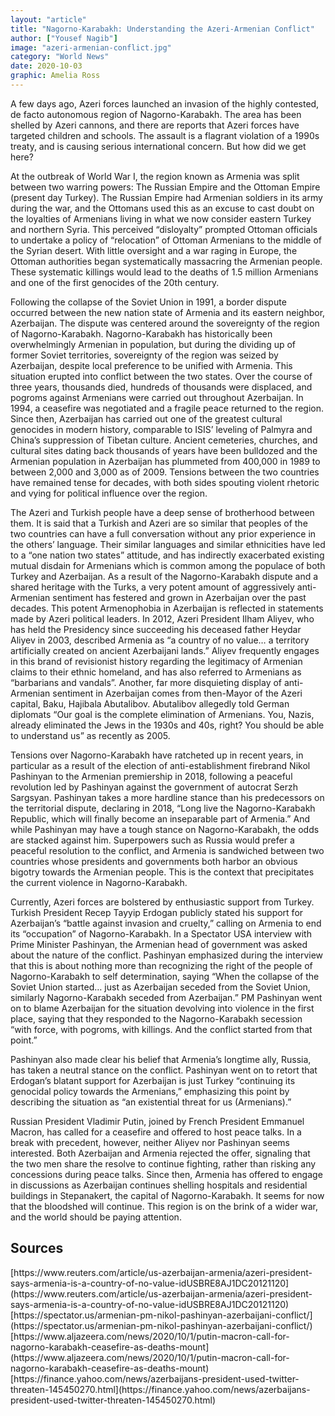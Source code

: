```yaml
---
layout: "article"
title: "Nagorno-Karabakh: Understanding the Azeri-Armenian Conflict"
author: ["Yousef Nagib"]
image: "azeri-armenian-conflict.jpg"
category: "World News"
date: 2020-10-03
graphic: Amelia Ross
---
```

A few days ago, Azeri forces launched an invasion of the highly contested, de facto autonomous region of Nagorno-Karabakh. The area has been shelled by Azeri cannons, and there are reports that Azeri forces have targeted children and schools. The assault is a flagrant violation of a 1990s treaty, and is causing serious international concern. But how did we get here?

At the outbreak of World War I, the region known as Armenia was split between two warring powers: The Russian Empire and the Ottoman Empire (present day Turkey). The Russian Empire had Armenian soldiers in its army during the war, and the Ottomans used this as an excuse to cast doubt on the loyalties of Armenians living in what we now consider eastern Turkey and northern Syria. This perceived “disloyalty” prompted Ottoman officials to undertake a policy of “relocation” of Ottoman Armenians to the middle of the Syrian desert. With little oversight and a war raging in Europe, the Ottoman authorities began systematically massacring the Armenian people. These systematic killings would lead to the deaths of 1.5 million Armenians and one of the first genocides of the 20th century.

Following the collapse of the Soviet Union in 1991, a border dispute occurred between the new nation state of Armenia and its eastern neighbor, Azerbaijan. The dispute was centered around the sovereignty of the region of Nagorno-Karabakh. Nagorno-Karabakh has historically been overwhelmingly Armenian in population, but during the dividing up of former Soviet territories, sovereignty of the region was seized by Azerbaijan, despite local preference to be unified with Armenia. This situation erupted into conflict between the two states. Over the course of three years, thousands died, hundreds of thousands were displaced, and pogroms against Armenians were carried out throughout Azerbaijan. In 1994, a ceasefire was negotiated and a fragile peace returned to the region. Since then, Azerbaijan has carried out one of the greatest cultural genocides in modern history, comparable to ISIS’ leveling of Palmyra and China’s suppression of Tibetan culture. Ancient cemeteries, churches, and cultural sites dating back thousands of years have been bulldozed and the Armenian population in Azerbaijan has plummeted from 400,000 in 1989 to between 2,000 and 3,000 as of 2009. Tensions between the two countries have remained tense for decades, with both sides spouting violent rhetoric and vying for political influence over the region.

The Azeri and Turkish people have a deep sense of brotherhood between them. It is said that a Turkish and Azeri are so similar that peoples of the two countries can have a full conversation without any prior experience in the others’ language. Their similar languages and similar ethnicities have led to a “one nation two states” attitude, and has indirectly exacerbated existing mutual disdain for Armenians which is common among the populace of both Turkey and Azerbaijan. As a result of the Nagorno-Karabakh dispute and a shared heritage with the Turks, a very potent amount of aggressively anti-Armenian sentiment has festered and grown in Azerbaijan over the past decades. This potent Armenophobia in Azerbaijan is reflected in statements made by Azeri political leaders. In 2012, Azeri President Ilham Aliyev, who has held the Presidency since succeeding his deceased father Heydar Aliyev in 2003, described Armenia as “a country of no value… a territory artificially created on ancient Azerbaijani lands.” Aliyev frequently engages in this brand of revisionist history regarding the legitimacy of Armenian claims to their ethnic homeland, and has also referred to Armenians as “barbarians and vandals”. Another, far more disquieting display of anti-Armenian sentiment in Azerbaijan comes from then-Mayor of the Azeri capital, Baku, Hajibala Abutalibov. Abutalibov allegedly told German diplomats “Our goal is the complete elimination of Armenians. You, Nazis, already eliminated the Jews in the 1930s and 40s, right? You should be able to understand us” as recently as 2005.

Tensions over Nagorno-Karabakh have ratcheted up in recent years, in particular as a result of the election of anti-establishment firebrand Nikol Pashinyan to the Armenian premiership in 2018, following a peaceful revolution led by Pashinyan against the government of autocrat Serzh Sargsyan. Pashinyan takes a more hardline stance than his predecessors on the territorial dispute, declaring in 2018, “Long live the Nagorno-Karabakh Republic, which will finally become an inseparable part of Armenia.” And while Pashinyan may have a tough stance on Nagorno-Karabakh, the odds are stacked against him. Superpowers such as Russia would prefer a peaceful resolution to the conflict, and Armenia is sandwiched between two countries whose presidents and governments both harbor an obvious bigotry towards the Armenian people. This is the context that precipitates the current violence in Nagorno-Karabakh.

Currently, Azeri forces are bolstered by enthusiastic support from Turkey. Turkish President Recep Tayyip Erdogan publicly stated his support for Azerbaijan’s “battle against invasion and cruelty,” calling on Armenia to end its “occupation” of Nagorno-Karabakh. In a Spectator USA interview with Prime Minister Pashinyan, the Armenian head of government was asked about the nature of the conflict. Pashinyan emphasized during the interview that this is about nothing more than recognizing the right of the people of Nagorno-Karabakh to self determination, saying “When the collapse of the Soviet Union started… just as Azerbaijan seceded from the Soviet Union, similarly Nagorno-Karabakh seceded from Azerbaijan.” PM Pashinyan went on to blame Azerbaijan for the situation devolving into violence in the first place, saying that they responded to the Nagorno-Karabakh secession “with force, with pogroms, with killings. And the conflict started from that point.”

Pashinyan also made clear his belief that Armenia’s longtime ally, Russia, has taken a neutral stance on the conflict. Pashinyan went on to retort that Erdogan’s blatant support for Azerbaijan is just Turkey “continuing its genocidal policy towards the Armenians,” emphasizing this point by describing the situation as “an existential threat for us (Armenians).”

Russian President Vladimir Putin, joined by French President Emmanuel Macron, has called for a ceasefire and offered to host peace talks. In a break with precedent, however, neither Aliyev nor Pashinyan seems interested. Both Azerbaijan and Armenia rejected the offer, signaling that the two men share the resolve to continue fighting, rather than risking any concessions during peace talks. Since then, Armenia has offered to engage in discussions as Azerbaijan continues shelling hospitals and residential buildings in Stepanakert, the capital of Nagorno-Karabakh. It seems for now that the bloodshed will continue. This region is on the brink of a wider war, and the world should be paying attention.

## Sources
<div class="noindent" markdown="1">
[https://www.reuters.com/article/us-azerbaijan-armenia/azeri-president-says-armenia-is-a-country-of-no-value-idUSBRE8AJ1DC20121120](https://www.reuters.com/article/us-azerbaijan-armenia/azeri-president-says-armenia-is-a-country-of-no-value-idUSBRE8AJ1DC20121120)  
[https://spectator.us/armenian-pm-nikol-pashinyan-azerbaijani-conflict/](https://spectator.us/armenian-pm-nikol-pashinyan-azerbaijani-conflict/)  
[https://www.aljazeera.com/news/2020/10/1/putin-macron-call-for-nagorno-karabakh-ceasefire-as-deaths-mount](https://www.aljazeera.com/news/2020/10/1/putin-macron-call-for-nagorno-karabakh-ceasefire-as-deaths-mount)  
[https://finance.yahoo.com/news/azerbaijans-president-used-twitter-threaten-145450270.html](https://finance.yahoo.com/news/azerbaijans-president-used-twitter-threaten-145450270.html)  
</div>
